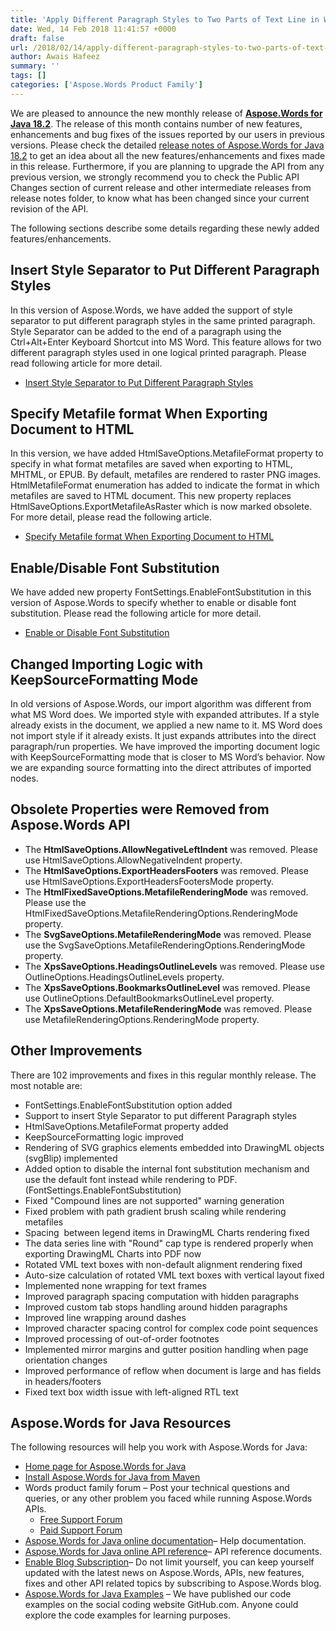 ```yaml
---
title: 'Apply Different Paragraph Styles to Two Parts of Text Line in Word Document using Java'
date: Wed, 14 Feb 2018 11:41:57 +0000
draft: false
url: /2018/02/14/apply-different-paragraph-styles-to-two-parts-of-text-line-in-word-document-using-java/
author: Awais Hafeez
summary: ''
tags: []
categories: ['Aspose.Words Product Family']
---
```


We are pleased to announce the new monthly release of [**Aspose.Words for Java 18.2**][1]. The release of this month contains number of new features, enhancements and bug fixes of the issues reported by our users in previous versions. Please check the detailed [release notes of Aspose.Words for Java 18.2][2] to get an idea about all the new features/enhancements and fixes made in this release. Furthermore, if you are planning to upgrade the API from any previous version, we strongly recommend you to check the Public API Changes section of current release and other intermediate releases from release notes folder, to know what has been changed since your current revision of the API.

The following sections describe some details regarding these newly added features/enhancements.

## Insert Style Separator to Put Different Paragraph Styles

In this version of Aspose.Words, we have added the support of style separator to put different paragraph styles in the same printed paragraph. Style Separator can be added to the end of a paragraph using the Ctrl+Alt+Enter Keyboard Shortcut into MS Word. This feature allows for two different paragraph styles used in one logical printed paragraph. Please read following article for more detail.

*   [Insert Style Separator to Put Different Paragraph Styles][3]

## Specify Metafile format When Exporting Document to HTML

In this version, we have added HtmlSaveOptions.MetafileFormat property to specify in what format metafiles are saved when exporting to HTML, MHTML, or EPUB. By default, metafiles are rendered to raster PNG images. HtmlMetafileFormat enumeration has added to indicate the format in which metafiles are saved to HTML document. This new property replaces HtmlSaveOptions.ExportMetafileAsRaster which is now marked obsolete. For more detail, please read the following article.

*   [Specify Metafile format When Exporting Document to HTML][4]

## Enable/Disable Font Substitution

We have added new property FontSettings.EnableFontSubstitution in this version of Aspose.Words to specify whether to enable or disable font substitution. Please read the following article for more detail.

*   [Enable or Disable Font Substitution][5]

## Changed Importing Logic with KeepSourceFormatting Mode

In old versions of Aspose.Words, our import algorithm was different from what MS Word does. We imported style with expanded attributes. If a style already exists in the document, we applied a new name to it. MS Word does not import style if it already exists. It just expands attributes into the direct paragraph/run properties. We have improved the importing document logic with KeepSourceFormatting mode that is closer to MS Word’s behavior. Now we are expanding source formatting into the direct attributes of imported nodes.

## Obsolete Properties were Removed from Aspose.Words API

*   The **HtmlSaveOptions.AllowNegativeLeftIndent** was removed. Please use HtmlSaveOptions.AllowNegativeIndent property.
*   The **HtmlSaveOptions.ExportHeadersFooters** was removed. Please use HtmlSaveOptions.ExportHeadersFootersMode property.
*   The **HtmlFixedSaveOptions.MetafileRenderingMode** was removed. Please use the HtmlFixedSaveOptions.MetafileRenderingOptions.RenderingMode property.
*   The **SvgSaveOptions.MetafileRenderingMode** was removed. Please use the SvgSaveOptions.MetafileRenderingOptions.RenderingMode property.
*   The **XpsSaveOptions.HeadingsOutlineLevels** was removed. Please use OutlineOptions.HeadingsOutlineLevels property.
*   The **XpsSaveOptions.BookmarksOutlineLevel** was removed. Please use OutlineOptions.DefaultBookmarksOutlineLevel property.
*   The **XpsSaveOptions.MetafileRenderingMode** was removed. Please use MetafileRenderingOptions.RenderingMode property.

## Other Improvements

There are 102 improvements and fixes in this regular monthly release. The most notable are:

*   FontSettings.EnableFontSubstitution option added
*   Support to insert Style Separator to put different Paragraph styles
*   HtmlSaveOptions.MetafileFormat property added 
*   KeepSourceFormatting logic improved
*   Rendering of SVG graphics elements embedded into DrawingML objects (svgBlip) implemented
*   Added option to disable the internal font substitution mechanism and use the default font instead while rendering to PDF. (FontSettings.EnableFontSubstitution)
*   Fixed "Compound lines are not supported" warning generation
*   Fixed problem with path gradient brush scaling while rendering metafiles
*   Spacing  between legend items in DrawingML Charts rendering fixed
*   The data series line with "Round" cap type is rendered properly when exporting DrawingML Charts into PDF now
*   Rotated VML text boxes with non-default alignment rendering fixed
*   Auto-size calculation of rotated VML text boxes with vertical layout fixed
*   Implemented none wrapping for text frames
*   Improved paragraph spacing computation with hidden paragraphs
*   Improved custom tab stops handling around hidden paragraphs
*   Improved line wrapping around dashes
*   Improved character spacing control for complex code point sequences
*   Improved processing of out-of-order footnotes
*   Implemented mirror margins and gutter position handling when page orientation changes
*   Improved performance of reflow when document is large and has fields in headers/footers
*   Fixed text box width issue with left-aligned RTL text

## Aspose.Words for Java Resources

The following resources will help you work with Aspose.Words for Java:

*   [Home page for Aspose.Words for Java][6]
*   [Install Aspose.Words for Java from Maven][7]
*   Words product family forum – Post your technical questions and queries, or any other problem you faced while running Aspose.Words APIs.
    *   [Free Support Forum][8]
    *   [Paid Support Forum][9]
*   [Aspose.Words for Java online documentation][10]– Help documentation.
*   [Aspose.Words for Java online API reference][11]– API reference documents.
*   [Enable Blog Subscription][12]– Do not limit yourself, you can keep yourself updated with the latest news on Aspose.Words, APIs, new features, fixes and other API related topics by subscribing to Aspose.Words blog.
*   [Aspose.Words for Java Examples][13] – We have published our code examples on the social coding website GitHub.com. Anyone could explore the code examples for learning purposes.




[1]: http://maven.aspose.com/repository/simple/ext-release-local/com/aspose/aspose-words/
[2]: https://docs.aspose.com/display/wordsjava/Aspose.Words+for+Java+18.2+Release+Notes
[3]: https://docs.aspose.com/display/wordsjava/Working+with+Styles#WorkingwithStyles-InsertStyleSeparatortoPutDifferentParagraphStyles
[4]: https://docs.aspose.com/display/wordsjava/Saving+a+Document#SavingaDocument-SpecifyMetafileformatWhenExportingDocumenttoHTML
[5]: https://docs.aspose.com/display/wordsjava/Rendering#Rendering-EnableorDisableFontSubstitution
[6]: https://products.aspose.com/words/java
[7]: http://maven.aspose.com/repository/simple/ext-release-local/com/aspose/aspose-words/
[8]: https://forum.aspose.com/c/words
[9]: https://helpdesk.aspose.com/
[10]: https://docs.aspose.com/display/wordsjava/Home
[11]: https://apireference.aspose.com/java/words
[12]: https://blog.aspose.com/category/aspose-products/aspose-words-product-family/
[13]: https://github.com/aspose-words/Aspose.Words-for-Java




